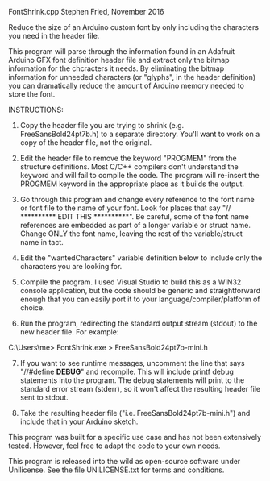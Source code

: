 
FontShrink.cpp
Stephen Fried, November 2016

Reduce the size of an Arduino custom font by only including the characters you need in the header file.

This program will parse through the information found in an Adafruit Arduino GFX font definition header file
and extract only the bitmap information for the chcracters it needs. By eliminating the bitmap information
for unneeded characters (or "glyphs", in the header definition) you can dramatically reduce the amount
of Arduino memory needed to store the font.

INSTRUCTIONS:

1. Copy the header file you are trying to shrink (e.g. FreeSansBold24pt7b.h) to a separate directory.
You'll want to work on a copy of the header file, not the original.

2. Edit the header file to remove the keyword "PROGMEM" from the structure definitions. Most C/C++ compilers don't 
understand the keyword and will fail to compile the code. The program will re-insert the PROGMEM keyword in the appropriate place as it builds
the output.

3. Go through this program and change every reference to the font name or font file to the name of your font. Look for
places that say "// ********** EDIT THIS **********". Be careful, some of the font name references are embedded as part of
a longer variable or struct name. Change ONLY the font name, leaving the rest of the variable/struct name in tact.

4. Edit the "wantedCharacters" variable definition below to include only the characters you are looking for. 

5. Compile the program. I used Visual Studio to build this as a WIN32 console application, but the code should be generic and straightforward enough that you can easily 
port it to your language/compiler/platform of choice.

6. Run the program, redirecting the standard output stream (stdout) to the new header file. For example:

C:\Users\me> FontShrink.exe > FreeSansBold24pt7b-mini.h

7. If you want to see runtime messages, uncomment the line that says "//#define __DEBUG__" and recompile. This will include printf debug statements
into the program. The debug statements will print to the standard error stream (stderr), so it won't affect the resulting header file sent to stdout.

8. Take the resulting header file ("i.e. FreeSansBold24pt7b-mini.h") and include that in your Arduino sketch.

This program was built for a specific use case and has not been extensively tested. However, feel free to adapt the code to your own needs.

This program is released into the wild as open-source software under Unilicense. See the file UNILICENSE.txt for terms and conditions.

